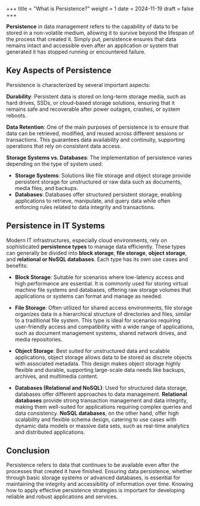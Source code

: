 +++
title = "What is Persistence?"
weight = 1
date = 2024-11-19
draft = false
+++

<!-- # What is Persistence? -->

**Persistence** in data management refers to the capability of data to be stored in a non-volatile medium, allowing it to survive beyond the lifespan of the process that created it. Simply put, persistence ensures that data remains intact and accessible even after an application or system that generated it has stopped running or encountered failure.

## Key Aspects of Persistence

Persistence is characterized by several important aspects:

**Durability**: Persistent data is stored on long-term storage media, such as hard drives, SSDs, or cloud-based storage solutions, ensuring that it remains safe and recoverable after power outages, crashes, or system reboots.

**Data Retention**: One of the main purposes of persistence is to ensure that data can be retrieved, modified, and reused across different sessions or transactions. This guarantees data availability and continuity, supporting operations that rely on consistent data access.

**Storage Systems vs. Databases**: The implementation of persistence varies depending on the type of system used:
- **Storage Systems**: Solutions like file storage and object storage provide persistent storage for unstructured or raw data such as documents, media files, and backups.
- **Databases**: Databases offer structured persistent storage, enabling applications to retrieve, manipulate, and query data while often enforcing rules related to data integrity and transactions.

## Persistence in IT Systems

Modern IT infrastructures, especially cloud environments, rely on sophisticated **persistence types** to manage data efficiently. These types can generally be divided into **block storage**, **file storage**, **object storage**, and **relational or NoSQL databases**. Each type has its own use cases and benefits:

- **Block Storage**: Suitable for scenarios where low-latency access and high performance are essential. It is commonly used for storing virtual machine file systems and databases, offering raw storage volumes that applications or systems can format and manage as needed.

- **File Storage**: Often utilized for shared access environments, file storage organizes data in a hierarchical structure of directories and files, similar to a traditional file system. This type is ideal for scenarios requiring user-friendly access and compatibility with a wide range of applications, such as document management systems, shared network drives, and media repositories.

- **Object Storage**: Best suited for unstructured data and scalable applications, object storage allows data to be stored as discrete objects with associated metadata. This design makes object storage highly flexible and durable, supporting large-scale data needs like backups, archives, and multimedia content.

- **Databases (Relational and NoSQL)**: Used for structured data storage, databases offer different approaches to data management. **Relational databases** provide strong transaction management and data integrity, making them well-suited for applications requiring complex queries and data consistency. **NoSQL databases**, on the other hand, offer high scalability and flexible schema design, catering to use cases with dynamic data models or massive data sets, such as real-time analytics and distributed applications.

## Conclusion

Persistence refers to data that continues to be available even after the processes that created it have finished. Ensuring data persistence, whether through basic storage systems or advanced databases, is essential for maintaining the integrity and accessibility of information over time. Knowing how to apply effective persistence strategies is important for developing reliable and robust applications and services.